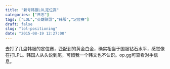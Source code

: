 ```yaml
---
title: "新号韩服LOL定位赛"
categories: ["日志"]
tags: ["LOL","英雄联盟","韩服","定位赛"]
draft: false
slug: "lol-positioning"
date: "2015-08-19 12:27:00"
---
```


去打了几盘韩服的定位赛，匹配到的黄金白金，确实相当于国服钻石水平，感觉像在打LPL。韩国人从头说到尾，可惜我一个韩文也不认识。op.gg可查看对手信息。
